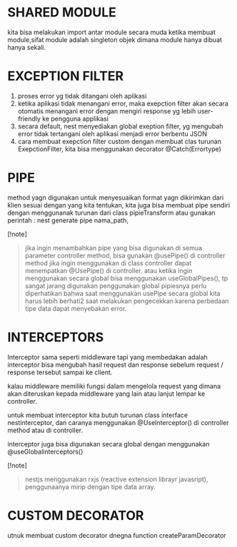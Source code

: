 # SHARED MODULE

kita bisa melakukan import antar module secara muda ketika membuat module,sifat module adalah singleton objek dimana module hanya dibuat hanya sekali.

# EXCEPTION FILTER

1. proses error yg tidak ditangani oleh aplikasi
2. ketika aplikasi tidak menangani error, maka exepction filter akan secara otomatis menangani error dengan mengiri response yg lebih user-friendly ke pengguna applikasi
3. secara default, nest menyediakan global exeption filter, yg mengubah error tidak tertangani oleh aplikasi menjadi error berbentu JSON
4. cara membuat exepction filter custom dengan membuat clas turunan ExepctionFilter, kita bisa menggunakan decorator @Catch(Errortype)

# PIPE

method yagn digunakan untuk menyesuaikan format yagn dikirimkan dari klien sesuai dengan yang kita tentukan,
kita juga bisa membuat pipe sendiri dengan menggunanak turunan dari class pipieTransform atau gunakan perintah : nest generate pipe nama_path,

[!note]

> jika ingin menambahkan pipe yang bisa digunakan di semua parameter controller method, bisa gunakan @usePipe() di controller method
> jika ingin menggunakan di class controller dapat menempatkan @UsePipe() di controller.
> atau ketika ingin menggunakan secara global bisa menggunakan useGlobalPipes(), tp sangat jarang digunakan penggunakan global pipiesnya
> perlu diperhatikan bahwa saat menggunakan usePipe secara global kita harus lebih berhati2 saat melakukan pengecekkan karena perbedaan tipe data dapat menyebakan error.

# INTERCEPTORS

Interceptor sama seperti middleware tapi yang membedakan adalah interceptor bisa mengubah hasil request dan response sebelum request / response tersebut sampai ke client.

kalau middleware memiliki fungsi dalam mengelola request yang dimana akan diteruskan kepada middleware yang lain atau lanjut lempar ke controller.

untuk membuat interceptor kita butuh turunan class interface nestinterceptor, dan caranya menggunakan @UseInterceptor() di controller method atau di controller. 

interceptor juga bisa digunakan secara global dengan menggunakan @useGlobalinterceptors()

[!note]
> nestjs menggunakan rxjs (reactive extension librayr javasript), penggunaanya mirip dengan tipe data array.

# CUSTOM DECORATOR

utnuk membuat custom decorator dnegna function createParamDecorator